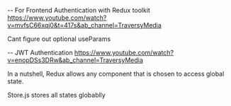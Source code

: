 -- For Frontend Authentication with Redux toolkit
https://www.youtube.com/watch?v=mvfsC66xqj0&t=417s&ab_channel=TraversyMedia

Cant figure out optional useParams

-- JWT Authentication
https://www.youtube.com/watch?v=enopDSs3DRw&ab_channel=TraversyMedia

In a nutshell, Redux allows any component that is chosen to access global state.

Store.js stores all states globablly 



  









     
 
  

  

  

  